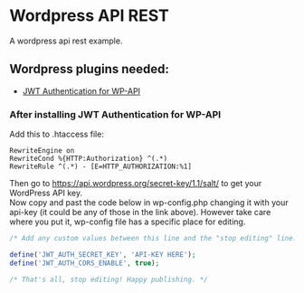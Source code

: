 # Wordpress API REST
A wordpress api rest example.

## Wordpress plugins needed:
<ul>
  <li>
    <a href="https://github.com/Tmeister/wp-api-jwt-auth">JWT Authentication for WP-API
    </a>
  </li>
</ul>

### After installing JWT Authentication for WP-API

Add this to .htaccess file:

```
RewriteEngine on
RewriteCond %{HTTP:Authorization} ^(.*)
RewriteRule ^(.*) - [E=HTTP_AUTHORIZATION:%1]
```

Then go to https://api.wordpress.org/secret-key/1.1/salt/ to get your WordPress API key.<br>
Now copy and past the code below in wp-config.php changing it with your api-key (it could be any of those in the link above). However take care where you put it, wp-config file has a specific place for editing.

```php
/* Add any custom values between this line and the "stop editing" line. */

define('JWT_AUTH_SECRET_KEY', 'API-KEY HERE');
define('JWT_AUTH_CORS_ENABLE', true);

/* That's all, stop editing! Happy publishing. */
```

